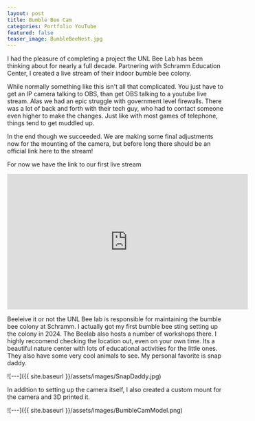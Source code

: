 ```yaml
---
layout: post
title: Bumble Bee Cam
categories: Portfolio YouTube
featured: false
teaser_image: BumbleBeeNest.jpg
---
```

I had the pleasure of completing a project the UNL Bee Lab has been thinking about for nearly a full decade. Partnering with Schramm Education Center, I created a live stream of their indoor bumble bee colony.


While normally something like this isn't all that complicated. You just have to get an IP camera talking to OBS, than get OBS talking to a youtube live stream. Alas we had an epic struggle with government level firewalls. There was a lot of back and forth with their tech guy, who had to contact someone even higher to make the changes. Just like with most games of telephone, things tend to get muddled up.


In the end though we succeeded. We are making some final adjustments now for the mounting of the camera, but before long there should be an official link here to the stream!


For now we have the link to our first live stream
<iframe width="560" height="315" src="https://www.youtube.com/embed/ecgMt0HNtJc" title="Bumble Bee Live Stream" frameborder="0" allow="accelerometer; autoplay; clipboard-write; encrypted-media; gyroscope; picture-in-picture; web-share" allowfullscreen></iframe>


Beeleive it or not the UNL Bee lab is responsible for maintaining the bumble bee colony at Schramm. I actually got my first bumble bee sting setting up the colony in 2024. The Beelab also hosts a number of workshops there. I highly reccomend checking the location out, even on your own time. Its a beautiful nature center with lots of educational activities for the little ones. They also have some very cool animals to see. My personal favorite is snap daddy.

![---]({{ site.baseurl }}/assets/images/SnapDaddy.jpg)

In addition to setting up the camera itself, I also created a custom mount for the camera and 3D printed it.


![---]({{ site.baseurl }}/assets/images/BumbleCamModel.png)
